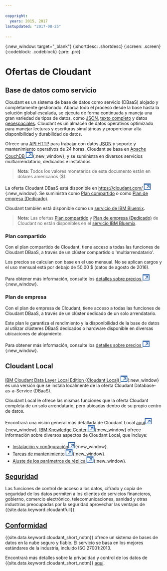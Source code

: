 ```yaml
---

copyright:
  years: 2015, 2017
lastupdated: "2017-08-25"

---
```


{:new_window: target="_blank"}
{:shortdesc: .shortdesc}
{:screen: .screen}
{:codeblock: .codeblock}
{:pre: .pre}

<!-- Acrolinx: 2017-03-16 -->

# Ofertas de Cloudant

## Base de datos como servicio

Cloudant es un sistema de base de datos como servicio (DBaaS) alojado y completamente gestionado.
Abarca todo el proceso desde la base hasta la solución global escalada, se ejecuta de forma continuada y maneja una gran variedad de tipos de datos, como [JSON](../basics/index.html#json),
[texto completo](../api/cloudant_query.html#creating-an-index)
y datos [geoespaciales](../api/cloudant-geo.html).
Cloudant es un almacén de datos operativos optimizado para manejar lecturas y escrituras simultáneas y proporcionar alta disponibilidad y durabilidad de datos.

Ofrece una [API HTTP](../basics/index.html#http-api) para trabajar con datos [JSON](../basics/index.html#json) y soporte y mantenimiento operativos de 24 horas.
Cloudant se basa en [Apache CouchDB ![Icono de enlace externo](../images/launch-glyph.svg "Icono de enlace externo")](http://couchdb.apache.org/){:new_window},
y se suministra en diversos servicios multiarrendatario, dedicados e instalados. 

>   **Nota**: Todos los valores monetarios de este documento están en dólares americanos ($).

La oferta Cloudant DBaaS está disponible en [https://cloudant.com/ ![Icono de enlace externo](../images/launch-glyph.svg "Icono de enlace externo")](https://cloudant.com/){:new_window}.
Se suministra como [Plan compartido](#shared-plan) o como [Plan de empresa (Dedicado)](#enterprise-plan).

Cloudant también está disponible como un [servicio de IBM Bluemix](bluemix.html).

>	**Nota:** Las ofertas [Plan compartido](#shared-plan) y [Plan de empresa (Dedicado)](#enterprise-plan) de Cloudant no están disponibles en el [servicio IBM Bluemix](bluemix.html).

### Plan compartido

Con el plan compartido de Cloudant, tiene acceso a todas las funciones de Cloudant DBaaS, a través de un clúster compartido o 'multiarrendatario'. 

Los precios se calculan con base en el uso mensual.
No se aplican cargos y el uso mensual está por debajo de 50,00 $ (datos de agosto de 2016).

Para obtener más información, consulte los [detalles sobre precios ![Icono de enlace externo](../images/launch-glyph.svg "Icono de enlace externo")](https://cloudant.com/product/pricing/){:new_window}.

### Plan de empresa

Con el plan de empresa de Cloudant, tiene acceso a todas las funciones de Cloudant DBaaS, a través de un clúster dedicado de un solo arrendatario. 

Este plan le garantiza el rendimiento y la disponibilidad de la base de datos al utilizar clústeres DBaaS dedicados o hardware disponible en diversas ubicaciones de alojamiento.

Para obtener más información, consulte los [detalles sobre precios ![Icono de enlace externo](../images/launch-glyph.svg "Icono de enlace externo")](https://cloudant.com/product/pricing/){:new_window}.

## Cloudant Local

[IBM Cloudant Data Layer Local Edition (Cloudant Local) ![Icono de enlace externo](../images/launch-glyph.svg "Icono de enlace externo")](https://www.ibm.com/support/knowledgecenter/SSTPQH_1.0.0/com.ibm.cloudant.local.doc/SSTPQH_1.0.0_welcome.html){:new_window}
es una versión que se instala localmente de la oferta Cloudant Database-as-a-Service (DBaaS). 

Cloudant Local le ofrece las mismas funciones que la oferta Cloudant completa de un solo arrendatario, pero ubicadas dentro de su propio centro de datos. 

Encontrará una visión general más detallada de Cloudant Local [aquí![Icono de enlace externo](../images/launch-glyph.svg "Icono de enlace externo")](http://www-01.ibm.com/support/knowledgecenter/SSTPQH_1.0.0/com.ibm.cloudant.local.install.doc/topics/clinstall_cloudant_local_overview.html?lang=en-us){:new_window}.
[IBM Knowledge Center ![Icono de enlace externo](../images/launch-glyph.svg "Icono de enlace externo")](http://www-01.ibm.com/support/knowledgecenter/SSTPQH_1.0.0/com.ibm.cloudant.local.doc/SSTPQH_1.0.0_welcome.html?lang=en){:new_window}
ofrece información sobre diversos aspectos de Cloudant Local,
que incluye: 

-   [Instalación y configuración![Icono de enlace externo](../images/launch-glyph.svg "Icono de enlace externo")](http://www.ibm.com/support/knowledgecenter/SSTPQH_1.0.0/com.ibm.cloudant.local.install.doc/topics/clinstall_extract_install_cloudant_local.html?lang=en){:new_window}.
-   [Tareas de mantenimiento ![Icono de enlace externo](../images/launch-glyph.svg "Icono de enlace externo")](http://www-01.ibm.com/support/knowledgecenter/SSTPQH_1.0.0/com.ibm.cloudant.local.install.doc/topics/clinstall_maintenance_tasks_overview.html?lang=en){:new_window}.
-   [Ajuste de los parámetros de réplica ![Icono de enlace externo](../images/launch-glyph.svg "Icono de enlace externo")](http://www-01.ibm.com/support/knowledgecenter/SSTPQH_1.0.0/com.ibm.cloudant.local.install.doc/topics/clinstall_tuning_parameters_replication_cases.html?lang=en){:new_window}.

## [Seguridad](security.html)

Las funciones de control de acceso a los datos, cifrado y copia de seguridad de los datos permiten a los clientes de servicios financieros, gobierno, comercio electrónico, telecomunicaciones, sanidad y otras industrias preocupadas por la seguridad aprovechar las ventajas de {{site.data.keyword.cloudantfull}}.

## [Conformidad](compliance.html)

{{site.data.keyword.cloudant_short_notm}} ofrece un sistema de bases de datos en la nube seguro y fiable.
El servicio se basa en los mejores estándares de la industria, incluido ISO 27001:2013.

Encontrará más detalles sobre la privacidad y control de los datos de {{site.data.keyword.cloudant_short_notm}} [aquí](dataprivacygovernance.html).

